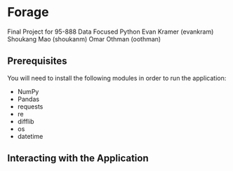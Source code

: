 # Forage
Final Project for 95-888 Data Focused Python
Evan Kramer (evankram)
Shoukang Mao (shoukanm)
Omar Othman (oothman)

## Prerequisites
You will need to install the following modules in order to run the application: 
- NumPy
- Pandas
- requests
- re
- difflib
- os
- datetime

## Interacting with the Application